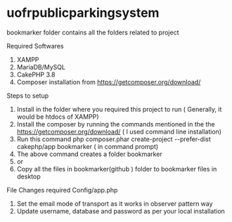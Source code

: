 # uofrpublicparkingsystem
bookmarker folder contains all the folders related to project

Required Softwares
1. XAMPP
2. MariaDB/MySQL
3. CakePHP 3.8 
4. Composer installation from https://getcomposer.org/download/

Steps to setup
1. Install in the folder where you required this project to run ( Generally, it would be htdocs of XAMPP)
2. Install the composer by  running the commands mentioned in the the https://getcomposer.org/download/ ( I used command line installation)
3. Run this command php composer.phar create-project --prefer-dist cakephp/app bookmarker ( in command prompt)
4. The above command creates a folder bookmarker
5. or
6. Copy all the files in bookmarker(github ) folder to bookmarker files in desktop

File Changes required
Config/app.php  
1. Set the email mode of transport as it works in observer pattern way
2. Update username, database and password as per your local installation

